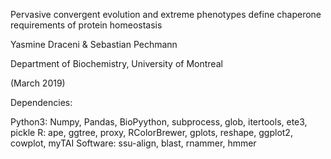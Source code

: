 Pervasive convergent evolution and extreme phenotypes define chaperone requirements of protein homeostasis

Yasmine Draceni & Sebastian Pechmann

Department of Biochemistry, University of Montreal

(March 2019)





Dependencies:

Python3: Numpy, Pandas, BioPyython, subprocess, glob, itertools, ete3, pickle
R: ape, ggtree, proxy, RColorBrewer, gplots, reshape, ggplot2, cowplot, myTAI
Software: ssu-align, blast, rnammer, hmmer


